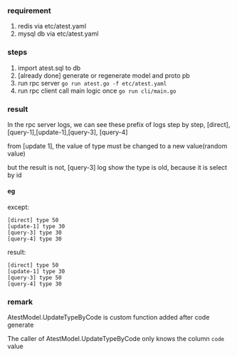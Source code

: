 
### requirement

1. redis via etc/atest.yaml
2. mysql db via etc/atest.yaml

### steps

1. import atest.sql to db
2. [already done] generate or regenerate model and proto pb
3. run rpc server
 ` go run atest.go -f etc/atest.yaml `
4. run rpc client call main logic once 
    `go run cli/main.go`

### result

In the rpc server logs, 
we can see these prefix of logs step by step, 
[direct], [query-1],[update-1],[query-3], [query-4]

from [update 1], the value of type must be changed to a new value(random value)

but the result is not,  [query-3] log show the type is old, because it is select by id

#### eg

except:

```
[direct] type 50
[update-1] type 30
[query-3] type 30
[query-4] type 30
```

result:

```
[direct] type 50
[update-1] type 30
[query-3] type 50
[query-4] type 30
```


### remark

AtestModel.UpdateTypeByCode is custom function added after code generate

The caller of AtestModel.UpdateTypeByCode only knows the column `code` value 




